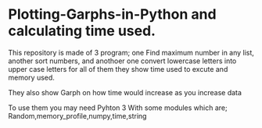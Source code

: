 # Plotting-Garphs-in-Python and calculating time used.

This repository is made of 3 program; one Find maximum number in any list, another sort numbers, and anothoer one convert lowercase letters into upper case letters 
for all of them they show time used to excute and memory used.

They also show Garph on how time would increase as you increase data

To use them you may need Pyhton 3
With some modules which are; Random,memory_profile,numpy,time,string

